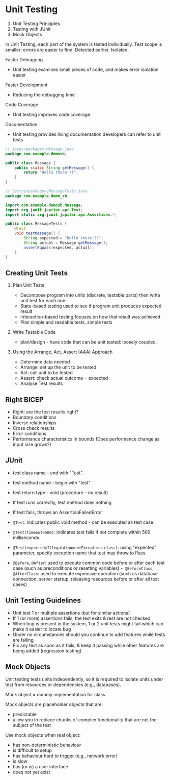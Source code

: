 # Unit Testing

1. Unit Testing Principles
2. Testing with JUnit
3. Mock Objects

In Unit Testing, each part of the system is tested individually. Test scope is smaller; errors are easier to find. Detected earlier. Isolated.

Faster Debugging
- Unit testing examines small pieces of code, and makes error isolation easier

Faster Development
- Reducing the debugging time

Code Coverage
- Unit testing improves code coverage

Documentation
- Unit testing provides living documentation developers can refer to unit tests

```java
// java\<package>\Message.java
package com.example.demosb;

public class Message {
    public static String getMessage() {
        return "Hello there!!!";
    }
}
```

```java
// tests\<package>\MessageTests.java
package com.example.demo_sb;

import com.example.demosb.Message;
import org.junit.jupiter.api.Test;
import static org.junit.jupiter.api.Assertions.*;

public class MessageTests {
    @Test
    void testMessage() {
        String expected = "Hello there!!!";
        String actual = Message.getMessage();
        assertEquals(expected, actual);
    }
}
```

## Creating Unit Tests

1) Plan Unit Tests
    - Decompose program into units (discrete, testable parts) then write unit test for each one
    - State-based testing used to see if program unit produces expected result
    - Interaction-based testing focuses on how that result was achieved
    - Plan simple and readable tests, simple tests

2) Write Testable Code
    - plan/design - have code that can be unit tested: loosely coupled.

3) Using the Arrange, Act, Assert (AAA) Approach
    - Determine data needed
    - Arrange: set up the unit to be tested
    - Act: call unit to be tested
    - Assert: check actual outcome = expected
    - Analyse Test results

## Right BICEP

- Right: are the test results right?
- Boundary conditions
- Inverse relationships
- Cross check results
- Error conditions
- Performance characteristics in bounds (Does performance change as input size grows?)

## JUnit

- test class name - end with "Test".
- test method name - begin with "test"
- test return type - void (procedure – no result)
- If test runs correctly, test method does nothing
- If test fails, throws an AssertionFailedError

- `@Test`: indicates public void method - can be executed as test case
- `@Test(timeout=500)`: indicates test fails if not complete within 500 milliseconds
- `@Test(expected=IllegalArgumentException.class)`: using "expected" parameter, specify exception name that test may throw to Pass.
- `@Before`, `@After`: used to execute common code before or after each test case (such as preconditions or resetting variables)
-` @BeforeClass`, ` @AfterClass`: used to execute expensive operation (such as database connection, server startup, releasing resources before or after all test cases)

## Unit Testing Guidelines

- Unit test 1 or multiple assertions (but for similar actions)
- If 1 (or more) assertions fails, the test exits & rest are not checked
- When bug is present in the system, 1 or 2 unit tests might fail which can make it easier to locate bug
- Under no circumstances should you continue to add features while tests are failing
- Fix any test as soon as it fails, & keep it passing while other features are being added (regression testing)

## Mock Objects

Unit testing tests units independently, so it is required to isolate units under test from resources or dependencies (e.g., databases).

Mock object = dummy implementation for class

Mock objects are placeholder objects that are:
- predictable
- allow you to replace chunks of complex functionality that are not the subject of the test

Use mock objects when real object:
- has non-deterministic behaviour
- is difficult to setup
- has behaviour hard to trigger (e.g., network error)
- is slow
- has (or is) a user interface
- does not yet exist
